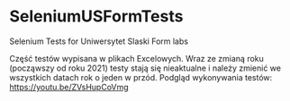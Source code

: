 # SeleniumUSFormTests
Selenium Tests for Uniwersytet Slaski Form labs

Część testów wypisana w plikach Excelowych.
Wraz ze zmianą roku (począwszy od roku 2021) testy stają się nieaktualne i należy zmienić we wszystkich datach rok o jeden w przód.
Podgląd wykonywania testów:
https://youtu.be/ZVsHupCoVmg